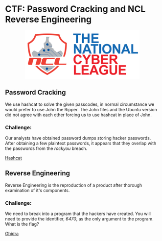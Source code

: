 # CTF: Password Cracking and NCL Reverse Engineering
<p align="center">
  <img src="NCL.png" />
</p>


## Password Cracking
We use hashcat to solve the given passcodes, in normal circumstance we would prefer to use John the Ripper. The John files and the Ubuntu version did not agree with each other forcing us to use hashcat in place of John.

### Challenge:
Our analysts have obtained password dumps storing hacker passwords. After obtaining a few plaintext passwords, it appears that they overlap with the passwords from the *rockyou* breach.

[Hashcat](https://hashcat.net/hashcat/)


## Reverse Engineering

Reverse Engineering is the reproduction of a product after thorough examination of it's components.

### Challenge:
We need to break into a program that the hackers have created. You will need to provide the identifier, *6470*, as the only argument to the program.
What is the flag?

[Ghidra](https://ghidra-sre.org/)
